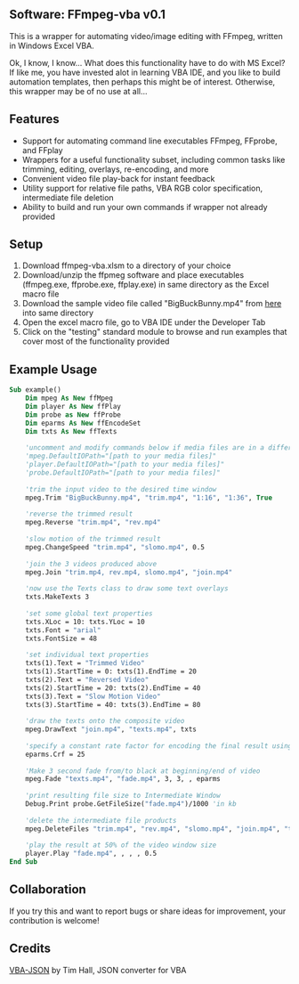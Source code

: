 ## Software: FFmpeg-vba v0.1

This is a wrapper for automating video/image editing with FFmpeg, written in Windows Excel VBA.

Ok, I know, I know... What does this functionality have to do with MS Excel? If like me, you have invested alot in learning VBA IDE, and you like to build automation templates, then perhaps this might be of interest. Otherwise, this wrapper may be of no use at all...

## Features

- Support for automating command line executables FFmpeg, FFprobe, and FFplay 
- Wrappers for a useful functionality subset, including common tasks like trimming, editing, overlays, re-encoding, and more
- Convenient video file play-back for instant feedback
- Utility support for relative file paths, VBA RGB color specification, intermediate file deletion
- Ability to build and run your own commands if wrapper not already provided

## Setup

1) Download ffmpeg-vba.xlsm to a directory of your choice
2) Download/unzip the ffpmeg software and place executables (ffmpeg.exe, ffprobe.exe, ffplay.exe) in same directory as the Excel macro file
3) Download the sample video file called "BigBuckBunny.mp4" from [here](http://commondatastorage.googleapis.com/gtv-videos-bucket/sample/BigBuckBunny.mp4) into same directory
4) Open the excel macro file, go to VBA IDE under the Developer Tab
5) Click on the "testing" standard module to browse and run examples that cover most of the functionality provided

## Example Usage

```vb
Sub example()
    Dim mpeg As New ffMpeg
    Dim player As New ffPlay
    Dim probe as New ffProbe
    Dim eparms As New ffEncodeSet
    Dim txts As New ffTexts
    
    'uncomment and modify commands below if media files are in a different loc than this Excel file
    'mpeg.DefaultIOPath="[path to your media files]"
    'player.DefaultIOPath="[path to your media files]"
    'probe.DefaultIOPath="[path to your media files]"
    
    'trim the input video to the desired time window
    mpeg.Trim "BigBuckBunny.mp4", "trim.mp4", "1:16", "1:36", True
    
    'reverse the trimmed result
    mpeg.Reverse "trim.mp4", "rev.mp4"
    
    'slow motion of the trimmed result
    mpeg.ChangeSpeed "trim.mp4", "slomo.mp4", 0.5
    
    'join the 3 videos produced above
    mpeg.Join "trim.mp4, rev.mp4, slomo.mp4", "join.mp4"
    
    'now use the Texts class to draw some text overlays
    txts.MakeTexts 3
    
    'set some global text properties
    txts.XLoc = 10: txts.YLoc = 10
    txts.Font = "arial"
    txts.FontSize = 48
    
    'set individual text properties
    txts(1).Text = "Trimmed Video"
    txts(1).StartTime = 0: txts(1).EndTime = 20
    txts(2).Text = "Reversed Video"
    txts(2).StartTime = 20: txts(2).EndTime = 40
    txts(3).Text = "Slow Motion Video"
    txts(3).StartTime = 40: txts(3).EndTime = 80
    
    'draw the texts onto the composite video
    mpeg.DrawText "join.mp4", "texts.mp4", txts
    
    'specify a constant rate factor for encoding the final result using EncodeSet class
    eparms.Crf = 25
    
    'Make 3 second fade from/to black at beginning/end of video
    mpeg.Fade "texts.mp4", "fade.mp4", 3, 3, , eparms
    
    'print resulting file size to Intermediate Window
    Debug.Print probe.GetFileSize("fade.mp4")/1000 'in kb
    
    'delete the intermediate file products
    mpeg.DeleteFiles "trim.mp4", "rev.mp4", "slomo.mp4", "join.mp4", "texts.mp4"
    
    'play the result at 50% of the video window size
    player.Play "fade.mp4", , , , 0.5
End Sub
```

## Collaboration

If you try this and want to report bugs or share ideas for improvement, your contribution is welcome!

## Credits

[VBA-JSON](https://github.com/VBA-tools/VBA-JSON) by Tim Hall, JSON converter for VBA
